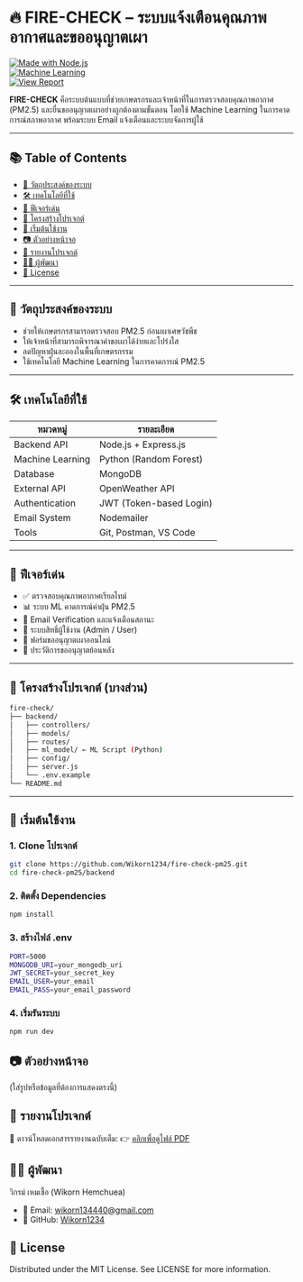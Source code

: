 # 🔥 FIRE-CHECK – ระบบแจ้งเตือนคุณภาพอากาศและขออนุญาตเผา

[![Made with Node.js](https://img.shields.io/badge/Backend-Node.js-green?logo=node.js)](https://nodejs.org)  
[![Machine Learning](https://img.shields.io/badge/ML-RandomForest-blue)](#)  
[![View Report](https://img.shields.io/badge/Report-PDF-orange)](https://drive.google.com/file/d/1XDfMwunoZ6GU5HttCTvx8zPCDHgMNzA5/view?usp=sharing)

**FIRE-CHECK** คือระบบต้นแบบที่ช่วยเกษตรกรและเจ้าหน้าที่ในการตรวจสอบคุณภาพอากาศ (PM2.5) และยื่นขออนุญาตเผาอย่างถูกต้องตามขั้นตอน โดยใช้ Machine Learning ในการคาดการณ์สภาพอากาศ พร้อมระบบ Email แจ้งเตือนและระบบจัดการผู้ใช้

---

## 📚 Table of Contents

- [🎯 วัตถุประสงค์ของระบบ](#-วัตถุประสงค์ของระบบ)
- [🛠 เทคโนโลยีที่ใช้](#-เทคโนโลยีที่ใช้)
- [🧠 ฟีเจอร์เด่น](#-ฟีเจอร์เด่น)
- [📁 โครงสร้างโปรเจกต์](#-โครงสร้างโปรเจกต์)
- [🚀 เริ่มต้นใช้งาน](#-เริ่มต้นใช้งาน)
- [📷 ตัวอย่างหน้าจอ](#-ตัวอย่างหน้าจอ)
- [📄 รายงานโปรเจกต์](#-รายงานโปรเจกต์)
- [👨‍💻 ผู้พัฒนา](#-ผู้พัฒนา)
- [📌 License](#-license)

---

## 🎯 วัตถุประสงค์ของระบบ

- ช่วยให้เกษตรกรสามารถตรวจสอบ PM2.5 ก่อนเผาเศษวัชพืช
- ให้เจ้าหน้าที่สามารถพิจารณาคำขอเผาได้ง่ายและโปร่งใส
- ลดปัญหาฝุ่นละอองในพื้นที่เกษตรกรรม
- ใช้เทคโนโลยี Machine Learning ในการคาดการณ์ PM2.5

---

## 🛠 เทคโนโลยีที่ใช้

| หมวดหมู่         | รายละเอียด                    |
|------------------|-------------------------------|
| Backend API      | Node.js + Express.js          |
| Machine Learning | Python (Random Forest)        |
| Database         | MongoDB                       |
| External API     | OpenWeather API               |
| Authentication   | JWT (Token-based Login)       |
| Email System     | Nodemailer                    |
| Tools            | Git, Postman, VS Code         |

---

## 🧠 ฟีเจอร์เด่น

- ✅ ตรวจสอบคุณภาพอากาศเรียลไทม์
- 📊 ระบบ ML คาดการณ์ค่าฝุ่น PM2.5
- 📩 Email Verification และแจ้งเตือนสถานะ
- 🔐 ระบบสิทธิ์ผู้ใช้งาน (Admin / User)
- 📄 ฟอร์มขออนุญาตเผาออนไลน์
- 📁 ประวัติการขออนุญาตย้อนหลัง

---

## 📁 โครงสร้างโปรเจกต์ (บางส่วน)
```bash
fire-check/ 
├── backend/ 
│   ├── controllers/ 
│   ├── models/ 
│   ├── routes/ 
│   ├── ml_model/ ← ML Script (Python) 
│   ├── config/ 
│   ├── server.js 
│   └── .env.example 
└── README.md
```
---

## 🚀 เริ่มต้นใช้งาน

### 1. Clone โปรเจกต์

```bash
git clone https://github.com/Wikorn1234/fire-check-pm25.git
cd fire-check-pm25/backend
```
### 2. ติดตั้ง Dependencies
```bash
npm install
```
### 3. สร้างไฟล์ .env
```bash
PORT=5000
MONGODB_URI=your_mongodb_uri
JWT_SECRET=your_secret_key
EMAIL_USER=your_email
EMAIL_PASS=your_email_password
```
### 4. เริ่มรันระบบ
```bash
npm run dev
```
## 📷 ตัวอย่างหน้าจอ

(ใส่รูปหรือข้อมูลที่ต้องการแสดงตรงนี้)

## 📄 รายงานโปรเจกต์
📑 ดาวน์โหลดเอกสารรายงานฉบับเต็ม:
👉 [คลิกเพื่อดูไฟล์ PDF](https://drive.google.com/file/d/1XDfMwunoZ6GU5HttCTvx8zPCDHgMNzA5/view?usp=sharing)

## 👨‍💻 ผู้พัฒนา
วิกรม์ เหมเชื้อ (Wikorn Hemchuea)
- 📧 Email: wikorn134440@gmail.com
- 🔗 GitHub: [Wikorn1234](https://github.com/Wikorn1234)

## 📌 License
Distributed under the MIT License. See LICENSE for more information.
